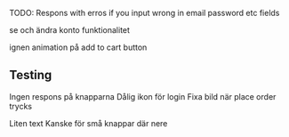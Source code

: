TODO:
Respons with erros if you input wrong in email password etc fields

se och ändra konto funktionalitet

ignen animation på add to cart button

## Testing
Ingen respons på knapparna 
Dålig ikon för login
Fixa bild när place order trycks

Liten text
Kanske för små knappar där nere